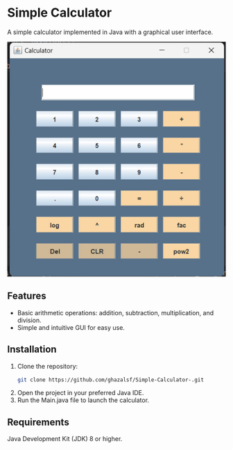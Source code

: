 # Simple Calculator

A simple calculator implemented in Java with a graphical user interface.

![Calculator](pic/gui.jpg)

## Features

- Basic arithmetic operations: addition, subtraction, multiplication, and division.
- Simple and intuitive GUI for easy use.

## Installation

1. Clone the repository:
   ```sh
   git clone https://github.com/ghazalsf/Simple-Calculator-.git
2. Open the project in your preferred Java IDE.
3. Run the Main.java file to launch the calculator.

## Requirements
Java Development Kit (JDK) 8 or higher.

